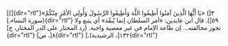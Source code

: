 [(]{dir="rtl"}٣[) «يَا أَيُّهَا الَّذِينَ آمَنُوا أَطِيعُوا اللَّهَ وَأَطِيعُوا الرَّسُولَ وَأُولِي
الأمْرِ مِنْكُمْ» (سورة النساء،]{dir="rtl"} ٥٩[). قال ابن عابدين: «أمر السلطان
إنما يُنفّذ» أي يتبع ولا تجوز مخالفته\... إن طاعة الإمام في غير معصية
واجبة. (رد المحتار على الدر المختار، ج]{dir="rtl"} ٨[، ص]{dir="rtl"}
١٣٢[، الرشيدية).]{dir="rtl"}
